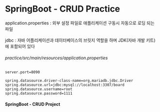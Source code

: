 # SpringBoot - CRUD Practice

application.properties : 외부 설정 파일로 애플리케이션 구동시 자동으로 로딩 되는 파일 <br><br>
jdbc : 자바 어플리케이션과 데이터베이스의 브릿지 역할을 하며 JDK(자바 개발 키트)에 포함되어 있다

<h6>practice/src/main/resources/application.properties</h6>

```
server.port=8090

spring.datasource.driver-class-name=org.mariadb.jdbc.Driver
spring.datasource.url=jdbc:mysql://localhost:3307/board
spring.datasource.username=root
spring.datasource.password=1111
```


<h4>SpringBoot - CRUD Project</h4>


